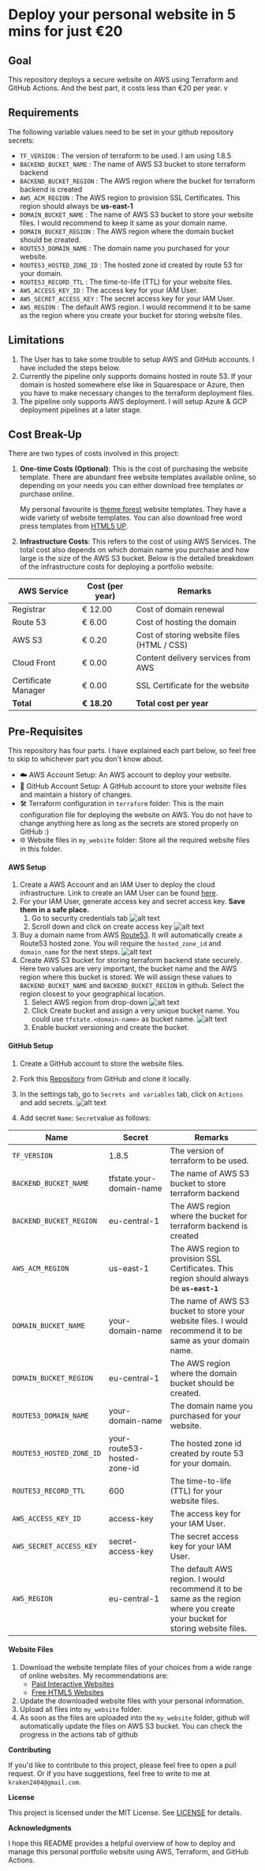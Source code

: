 **Deploy your personal website in 5 mins for just €20**
=============================

## Goal

This repository deploys a secure website on AWS using Terraform and GitHub Actions. And the best part, it costs less than €20 per year.
v
## Requirements

The following variable values need to be set in your github repository secrets:
* `TF_VERSION` : The version of terraform to be used. I am using 1.8.5
* `BACKEND_BUCKET_NAME` : The name of AWS S3 bucket to store terraform backend
* `BACKEND_BUCKET_REGION` : The AWS region where the bucket for terraform backend is created
* `AWS_ACM_REGION` : The AWS region to provision SSL Certificates. This region should always be **us-east-1**
* `DOMAIN_BUCKET_NAME` : The name of AWS S3 bucket to store your website files. I would recommend to keep it same as your domain name.
* `DOMAIN_BUCKET_REGION` : The AWS region where the domain bucket should be created. 
* `ROUTE53_DOMAIN_NAME` : The domain name you purchased for your website.
* `ROUTE53_HOSTED_ZONE_ID` : The hosted zone id created by route 53 for your domain.
* `ROUTE53_RECORD_TTL` : The time-to-life (TTL) for your website files. 
* `AWS_ACCESS_KEY_ID` : The access key for your IAM User.
* `AWS_SECRET_ACCESS_KEY` : The secret access key for your IAM User.
* `AWS_REGION` : The default AWS region. I would recommend it to be same as the region where you create your bucket for storing website files.

## Limitations

1. The User has to take some trouble to setup AWS and GitHub accounts. I have included the steps below.
2. Currently the pipeline only supports domains hosted in route 53. If your domain is hosted somewhere else like in Squarespace or Azure, then you have to make necessary changes to the terraform deployment files.
3. The pipeline only supports AWS deployment. I will setup Azure & GCP deployment pipelines at a later stage.

## Cost Break-Up

There are two types of costs involved in this project:
1. **One-time Costs (Optional)**: This is the cost of purchasing the website template. There are abundant free website templates available online, so depending on your needs you can either download free templates or purchase online.

    My personal favourite is [theme forest](https://themeforest.net/) website templates. They have a wide variety of website templates. You can also download free word press templates from [HTML5 UP](https://html5up.net).

2. **Infrastructure Costs**: This refers to the cost of using AWS Services. The total cost also depends on which domain name you purchase and how large is the size of the AWS S3 bucket. Below is the detailed breakdown of the infrastructure costs for deploying a portfolio website:

| AWS Service           | Cost (per year)   | Remarks                                            |
|-----------------------|-------------------|----------------------------------------------------|
| Registrar             | € 12.00           | Cost of domain renewal                             |
| Route 53              | € 6.00            | Cost of hosting the domain                         |
| AWS S3                | € 0.20            | Cost of storing website files (HTML / CSS)         |
| Cloud Front           | € 0.00            | Content delivery services from AWS                 |
| Certificate Manager   | € 0.00            | SSL Certificate for the website                    |
| **Total**             | **€ 18.20**       | **Total cost per year**                            |


## Pre-Requisites

This repository has four parts. I have explained each part below, so feel free to skip to whichever part you don't know about.
* ☁️ AWS Account Setup: An AWS account to deploy your website.
* 🐙 GitHub Account Setup: A GitHub account to store your website files and maintain a history of changes.
* 🛠️ Terraform configuration in `terraform` folder: This is the main configuration file for deploying the website on AWS. You do not have to change anything here as long as the secrets are stored properly on GitHub :)
* 🌐 Website files in `my_website` folder: Store all the required website files in this folder.

#### AWS Setup

1. Create a AWS Account and an IAM User to deploy the cloud infrastructure. Link to create an IAM User can be found [here](https://docs.aws.amazon.com/IAM/latest/UserGuide/id_users_create.html).
2. For your IAM User, generate access key and secret access key. **Save them in a safe place.**
    1. Go to security credentials tab
    ![alt text](images/image.png)
    2. Scroll down and click on create access key
    ![alt text](images/image-1.png)
3. Buy a domain name from AWS [Route53](https://docs.aws.amazon.com/Route53/latest/DeveloperGuide/registrar-tld-list.html). It will automatically create a Route53 hosted zone. You will require the `hosted_zone_id` and `domain_name` for the next steps.
![alt text](images/image-2.png)
4. Create AWS S3 bucket for storing terraform backend state securely. Here two values are very important, the bucket name and the AWS region where this bucket is stored. We will assign these values to `BACKEND_BUCKET_NAME` and `BACKEND_BUCKET_REGION` in github. Select the region closest to your geographical location.
    1. Select AWS region from drop-down
    ![alt text](images/image-4.png)
    2. Click Create bucket and assign a very unique bucket name. You could use `tfstate.<domain-name>` as bucket name.
    ![alt text](images/image-3.png)
    3. Enable bucket versioning and create the bucket.

#### GitHub Setup

1. Create a GitHub account to store the website files.
2. Fork this [Repository](https://github.com/kraken24/personal-website-with-terraform) from GitHub and clone it locally.

3. In the settings tab, go to `Secrets and variables` tab, click on `Actions` and add secrets.
![alt text](images/image-5.png)
4. Add secret `Name`: `Secret`value as follows:

| Name                       | Secret                       | Remarks                                             |
|----------------------------|------------------------------|----------------------------------------------------|
| `TF_VERSION`               | 1.8.5                        | The version of terraform to be used.    |
| `BACKEND_BUCKET_NAME`      | tfstate.your-domain-name     | The name of AWS S3 bucket to store terraform backend          |
| `BACKEND_BUCKET_REGION`    | eu-central-1                 | The AWS region where the bucket for terraform backend is created  |
| `AWS_ACM_REGION`           | us-east-1                    | The AWS region to provision SSL Certificates. This region should always be **`us-east-1`** |
| `DOMAIN_BUCKET_NAME`       | your-domain-name             | The name of AWS S3 bucket to store your website files. I would recommend it to be same as your domain name.  |
| `DOMAIN_BUCKET_REGION`     | eu-central-1                 | The AWS region where the domain bucket should be created.          |
| `ROUTE53_DOMAIN_NAME`      | your-domain-name             | The domain name you purchased for your website.         |
| `ROUTE53_HOSTED_ZONE_ID`   | your-route53-hosted-zone-id  | The hosted zone id created by route 53 for your domain.          |
| `ROUTE53_RECORD_TTL`       | 600                          | The time-to-life (TTL) for your website files.                  |
| `AWS_ACCESS_KEY_ID`        | access-key                   | The access key for your IAM User.                             |
| `AWS_SECRET_ACCESS_KEY`    | secret-access-key            | The secret access key for your IAM User.                      |
| `AWS_REGION`               | eu-central-1                 | The default AWS region. I would recommend it to be same as the region where you create your bucket for storing website files.  |

#### Website Files

1. Download the website template files of your choices from a wide range of online websites. My recommendations are:
    * [Paid Interactive Websites](https://themeforest.net/)
    * [Free HTML5 Websites](https://html5up.net/)
2. Update the downloaded website files with your personal information.
3. Upload all files into `my_website` folder.
4. As soon as the files are uploaded into the `my_website` folder, github will automatically update the files on AWS S3 bucket. You can check the progress in the actions tab of github

**Contributing**

If you'd like to contribute to this project, please feel free to open a pull request. Or if you have suggestions, feel free to write to me at `kraken2404@gmail.com`.

**License**

This project is licensed under the MIT License. See [LICENSE](LICENSE) for details.

**Acknowledgments**

I hope this README provides a helpful overview of how to deploy and manage this personal portfolio website using AWS, Terraform, and GitHub Actions.
